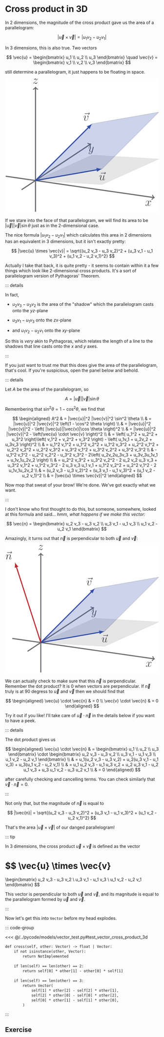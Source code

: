 # Cross product in 3D

In $2$ dimensions, the magnitude of the cross product gave us the area of a
parallelogram:

$$
|\vec{u} \times \vec{v}| = |u_1 v_2 - u_2 v_1|
$$

In $3$ dimensions, this is also true. Two vectors

$$
\vec{u} = \begin{bmatrix} u_1 \\ u_2 \\ u_3 \end{bmatrix}
\quad
\vec{v} = \begin{bmatrix} v_1 \\ v_2 \\ v_3 \end{bmatrix}
$$

still determine a parallelogram, it just happens to be floating in space.

![](../../images/plane-3d.svg)

If we stare into the face of that parallelogram, we will find its area to be
$|\vec{u}||\vec{v}|\sin \theta$ just as in the $2$-dimensional case.

The nice formula $|u_1 v_2 - u_2 v_1|$ which calculates this area in $2$
dimensions has an equivalent in $3$ dimensions, but it isn't exactly pretty:

$$
|\vec{u} \times \vec{v}| = \sqrt{(u_2 v_3 - u_3 v_2)^2 + (u_3 v_1 - u_1 v_3)^2 + (u_1 v_2 - u_2 v_1)^2}
$$

Actually I take that back, it is quite pretty - it seems to contain within it a
few things which look like $2$-dimensional cross products. It's a sort of
parallelogram version of Pythagoras' Theorem.

::: details

In fact,

- $u_2 v_3 - u_3 v_2$ is the area of the "shadow" which the parallelogram casts
  onto the $yz$-plane

- $u_3 v_1 - u_1 v_3$ onto the $zx$-plane

- and $u_1 v_2 - u_2 v_1$ onto the $xy$-plane

So this is _very_ akin to Pythagoras, which relates the length of a line to the
shadows that line casts onto the $x$ and $y$ axes.

:::

If you just want to trust me that this does give the area of the parallelogram,
that's cool. If you're suspicious, open the panel below and behold.

::: details

Let $A$ be the area of the parallelogram, so

$$
A = |\vec{u}||\vec{v}|\sin\theta
$$

Remembering that $\sin^2 \theta = 1 - \cos^2 \theta$, we find that

$$
\begin{aligned}
A^2 & = |\vec{u}|^2 |\vec{v}|^2 \sin^2 \theta \\
& = |\vec{u}|^2 |\vec{v}|^2 \left(1 - \cos^2 \theta \right) \\
& = |\vec{u}|^2 |\vec{v}|^2 - \left( |\vec{u}||\vec{v}|\cos \theta \right)^2 \\
& = |\vec{u}|^2 |\vec{v}|^2 - \left(\vec{u} \cdot \vec{v} \right)^2 \\
& = \left( u_1^2 + u_2^2 + u_3^2 \right)\left( v_1^2 + v_2^2 + v_3^2 \right) - \left( u_1v_1 + u_2v_2 + u_3v_3 \right)^2 \\
& = u_1^2 v_1^2 + u_1^2 v_2^2 + u_1^2 v_3^2 + u_2^2 v_1^2 + u_2^2 v_2^2 + u_2^2 v_3^2 + u_3^2 v_1^2 + u_3^2 v_2^2 + u_3^2 v_3^2 \\
& - u_1^2 v_1^2 - u_2^2 v_2^2 - u_3^2 v_3^2 - 2\left( u_2v_2u_3v_3 + u_3v_3u_1v_1 + u_1v_1u_2v_2  \right) \\
& = u_2^2 v_3^2 + u_3^2 v_2^2 - 2 u_2 v_2 u_3 v_3 + u_3^2 v_1^2 + u_1^2 v_3^2 - 2 u_3 v_3 u_1 v_1 + u_1^2 v_2^2 + u_2^2 v_1^2 - 2 u_1v_1u_2v_2 \\
& = (u_2 v_3 - u_3 v_2)^2 + (u_3 v_1 - u_1 v_3)^2 + (u_1 v_2 - u_2 v_1)^2 \\
& = |\vec{u} \times \vec{v}|^2
\end{aligned}
$$

Now mop that sweat of your brow! We're done. We've got exactly what we want.

:::

I don't know who first thought to do this, but someone, somewhere, looked at
this formula and said... _hmm, what happens if we make this vector:_

$$
\vec{n} =
\begin{bmatrix}
u_2 v_3 - u_3 v_2 \\ u_3 v_1 - u_1 v_3 \\ u_1 v_2 - u_2 v_1
\end{bmatrix}
$$

Amazingly, it turns out that $\vec{n}$ is perpendicular to both $\vec{u}$ and
$\vec{v}$:

![](../../images/cross-prod-normal.svg)

We can actually check to make sure that this $\vec{n}$ is perpendicular.
Remember the dot product? It is $0$ when vectors are perpendicular. If $\vec{n}$
truly is at $90$ degress to $\vec{u}$ and $\vec{v}$ then we should find that

$$
\begin{aligned}
\vec{u} \cdot \vec{n} & = 0 \\
\vec{v} \cdot \vec{n} & = 0
\end{aligned}
$$

Try it out if you like! I'll take care of $\vec{u} \cdot \vec{n}$ in the details
below if you want to have a peek.

::: details

The dot product gives us

$$
\begin{aligned}
\vec{u} \cdot \vec{n}
& = \begin{bmatrix} u_1 \\ u_2 \\ u_3 \end{bmatrix} \cdot \begin{bmatrix} u_2 v_3 - u_3 v_2 \\ u_3 v_1 - u_1 v_3 \\ u_1 v_2 - u_2 v_1 \end{bmatrix} \\
& = u_1(u_2 v_3 - u_3 v_2) + u_2(u_3 v_1 - u_1 v_3) + u_3(u_1 v_2 - u_2 v_1) \\
& = u_1 u_2 v_3 - u_1 u_3 v_2 + u_2 u_3 v_1 - u_2 u_1 v_3 + u_3 u_1 v_2 - u_3 u_2 v_1 \\
& = 0
\end{aligned}
$$

after carefully checking and cancelling terms. You can check similarly that
$\vec{v} \cdot \vec{n} = 0$.

:::

Not only that, but the magnitude of $\vec{n}$ is equal to

$$
|\vec{n}| = \sqrt{(u_2 v_3 - u_3 v_2)^2 + (u_3 v_1 - u_1 v_3)^2 + (u_1 v_2 - u_2 v_1)^2}
$$

That's the area $|\vec{u} \times \vec{v}|$ of our danged parallelogram!

::: tip

In $3$ dimensions, the cross product $\vec{u} \times \vec{v}$ is defined as the
vector

$$
\vec{u} \times \vec{v}
=
\begin{bmatrix}
u_2 v_3 - u_3 v_2 \\ u_3 v_1 - u_1 v_3 \\ u_1 v_2 - u_2 v_1
\end{bmatrix}
$$

This vector is perpendicular to both $\vec{u}$ and $\vec{v}$, and its magnitude
is equal to the parallelogram formed by $\vec{u}$ and $\vec{v}$.

:::

Now let's get this into `Vector` before my head explodes.

::: code-group

<<< @/../pycode/models/vector_test.py#test_vector_cross_product_3d

```python{1,8-13} [vector.py]
def cross(self, other: Vector) -> float | Vector:
    if not isinstance(other, Vector):
        return NotImplemented

    if len(self) == len(other) == 2:
        return self[0] * other[1] - other[0] * self[1]

    if len(self) == len(other) == 3:
        return Vector(
            self[1] * other[2] - self[2] * other[1],
            self[2] * other[0] - self[0] * other[2],
            self[0] * other[1] - self[1] * other[0],
        )
```

:::

## Exercise

<Exercise id="cross-product-3d" />
